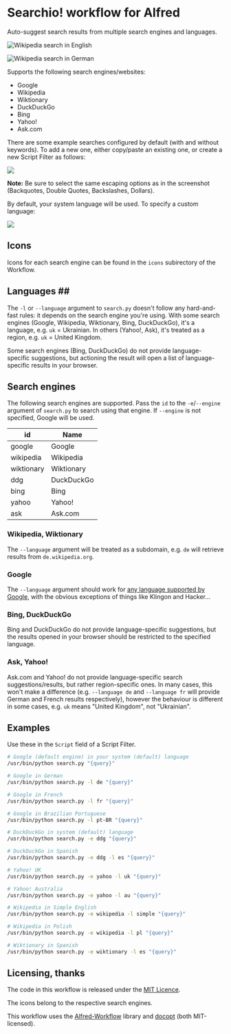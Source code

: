 # Searchio! workflow for Alfred #

Auto-suggest search results from multiple search engines and languages.

![Wikipedia search in English](screen3.png "Wikipedia search in English")

![Wikipedia search in German](screen4.png "Wikipedia search in German")

Supports the following search engines/websites:

- Google
- Wikipedia
- Wiktionary
- DuckDuckGo
- Bing
- Yahoo!
- Ask.com

There are some example searches configured by default (with and without keywords). To add a new one, either copy/paste an existing one, or create a new Script Filter as follows:

![](screen1.png "")

**Note:** Be sure to select the same escaping options as in the screenshot (Backquotes, Double Quotes, Backslashes, Dollars).

By default, your system language will be used. To specify a custom language:

![](screen2.png "")

## Icons ##

Icons for each search engine can be found in the `icons` subirectory of the Workflow.

## Languages ##

The `-l` or `--language` argument to `search.py` doesn't follow any hard-and-fast rules: it depends on the search engine you're using. With some search engines (Google, Wikipedia, Wiktionary, Bing, DuckDuckGo), it's a language, e.g. `uk` = Ukrainian. In others (Yahoo!, Ask), it's treated as a region, e.g. `uk` = United Kingdom.

Some search engines (Bing, DuckDuckGo) do not provide language-specific suggestions, but actioning the result will open a list of language-specific results in your browser.

## Search engines ##

The following search engines are supported. Pass the `id` to the `-e`/`--engine` argument of `search.py` to search using that engine. If `--engine` is not specified, Google will be used.

|     id     |    Name    |
|------------|------------|
| google     | Google     |
| wikipedia  | Wikipedia  |
| wiktionary | Wiktionary |
| ddg        | DuckDuckGo |
| bing       | Bing       |
| yahoo      | Yahoo!     |
| ask        | Ask.com    |

### Wikipedia, Wiktionary ###

The `--language` argument will be treated as a subdomain, e.g. `de` will retrieve results from `de.wikipedia.org`.

### Google ###

The `--language` argument should work for [any language supported by Google](https://www.google.com/preferences#languages), with the obvious exceptions of things like Klingon and Hacker…

### Bing, DuckDuckGo ###

Bing and DuckDuckGo do not provide language-specific suggestions, but the results opened in your browser should be restricted to the specified language.

### Ask, Yahoo! ###

Ask.com and Yahoo! do not provide language-specific search suggestions/results, but rather region-specific ones. In many cases, this won't make a difference (e.g. `--language de` and `--language fr` will provide German and French results respectively), however the behaviour is different in some cases, e.g. `uk` means "United Kingdom", not "Ukrainian".

## Examples ##

Use these in the `Script` field of a Script Filter.

```bash
# Google (default engine) in your system (default) language
/usr/bin/python search.py "{query}"

# Google in German
/usr/bin/python search.py -l de "{query}"

# Google in French
/usr/bin/python search.py -l fr "{query}"

# Google in Brazilian Portuguese
/usr/bin/python search.py -l pt-BR "{query}"

# DuckDuckGo in system (default) language
/usr/bin/python search.py -e ddg "{query}"

# DuckDuckGo in Spanish
/usr/bin/python search.py -e ddg -l es "{query}"

# Yahoo! UK
/usr/bin/python search.py -e yahoo -l uk "{query}"

# Yahoo! Australia
/usr/bin/python search.py -e yahoo -l au "{query}"

# Wikipedia in Simple English
/usr/bin/python search.py -e wikipedia -l simple "{query}"

# Wikipedia in Polish
/usr/bin/python search.py -e wikipedia -l pl "{query}"

# Wiktionary in Spanish
/usr/bin/python search.py -e wiktionary -l es "{query}"
```

## Licensing, thanks ##

The code in this workflow is released under the [MIT Licence](http://opensource.org/licenses/MIT).

The icons belong to the respective search engines.

This workflow uses the [Alfred-Workflow](http://www.deanishe.net/alfred-workflow/) library and [docopt](http://docopt.org/) (both MIT-licensed).
